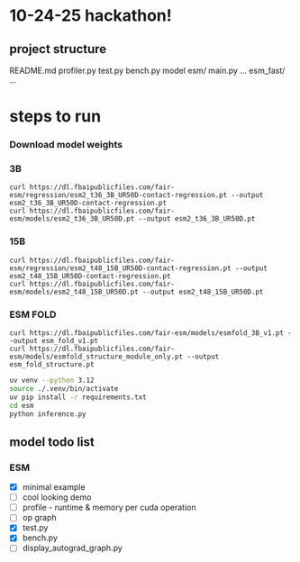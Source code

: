# 10-24-25 hackathon!

## project structure

README.md
profiler.py
test.py
bench.py
model
esm/
    main.py
    ...
esm_fast/
    ...

# steps to run
### Download model weights

### 3B
```
curl https://dl.fbaipublicfiles.com/fair-esm/regression/esm2_t36_3B_UR50D-contact-regression.pt --output esm2_t36_3B_UR50D-contact-regression.pt
curl https://dl.fbaipublicfiles.com/fair-esm/models/esm2_t36_3B_UR50D.pt --output esm2_t36_3B_UR50D.pt
```

### 15B
```
curl https://dl.fbaipublicfiles.com/fair-esm/regression/esm2_t48_15B_UR50D-contact-regression.pt --output esm2_t48_15B_UR50D-contact-regression.pt
curl https://dl.fbaipublicfiles.com/fair-esm/models/esm2_t48_15B_UR50D.pt --output esm2_t48_15B_UR50D.pt

```
### ESM FOLD
```
curl https://dl.fbaipublicfiles.com/fair-esm/models/esmfold_3B_v1.pt --output esm_fold_v1.pt
curl https://dl.fbaipublicfiles.com/fair-esm/models/esmfold_structure_module_only.pt --output esm_fold_structure.pt
```

```bash
uv venv --python 3.12
source ./.venv/bin/activate
uv pip install -r requirements.txt
cd esm
python inference.py
```

## model todo list

### ESM

- [x] minimal example
- [ ] cool looking demo
- [ ] profile - runtime & memory per cuda operation 
- [ ] op graph 
- [x] test.py
- [x] bench.py
- [ ] display_autograd_graph.py
